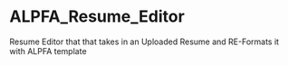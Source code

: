 # ALPFA_Resume_Editor
Resume Editor that that takes in an Uploaded Resume and RE-Formats it with ALPFA template
